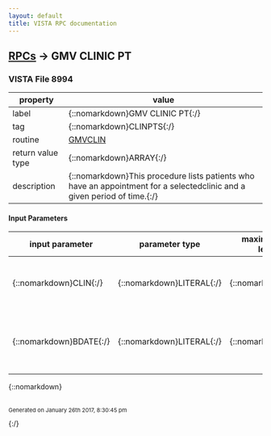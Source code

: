```yaml
---
layout: default
title: VISTA RPC documentation
---
```




## [RPCs](TableOfContent.md) &#8594; GMV CLINIC PT 



### VISTA File 8994 


 property | value 
--- | --- 
 label | {::nomarkdown}GMV CLINIC PT{:/}
 tag | {::nomarkdown}CLINPTS{:/}
 routine | [GMVCLIN](http://code.osehra.org/dox/Routine_GMVCLIN_source.html)
 return value type | {::nomarkdown}ARRAY{:/}
 description | {::nomarkdown}This procedure lists patients who have an appointment for a selectedclinic and a given period of time.{:/}

#### Input Parameters

| input parameter | parameter type | maximum data length | required | description | 
| --- | --- | --- | --- | --- | 
| {::nomarkdown}CLIN{:/} | {::nomarkdown}LITERAL{:/} | {::nomarkdown}30{:/} | {::nomarkdown}true{:/} | {::nomarkdown}CLIN contains the name of the selected clinic from the Hospital Locationfile (#44).{:/} | 
| {::nomarkdown}BDATE{:/} | {::nomarkdown}LITERAL{:/} | {::nomarkdown}30{:/} | {::nomarkdown}true{:/} | {::nomarkdown}BDATE contains TODAY, TOMORROW, YESTERDAY, PAST WEEK or PAST MONTH.{:/} | 

{::nomarkdown} <br/><br/><p style="font-size: 11px">Generated on January 26th 2017, 8:30:45 pm</p>{:/}